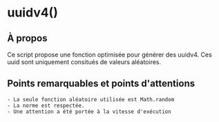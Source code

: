# uuidv4()

## À propos

Ce script propose une fonction optimisée pour générer des uuidv4.
Ces uuid sont uniquement consitués de valeurs aléatoires.

## Points remarquables et points d'attentions

    - La seule fonction aléatoire utilisée est Math.random
    - La norme est respectée.
    - Une attention a été portée à la vitesse d'exécution

